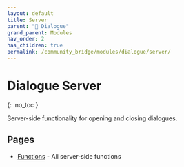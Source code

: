 ```yaml
---
layout: default
title: Server
parent: "💬 Dialogue"
grand_parent: Modules
nav_order: 2
has_children: true
permalink: /community_bridge/modules/dialogue/server/
---
```


# Dialogue Server
{: .no_toc }

Server-side functionality for opening and closing dialogues.

## Pages

- [Functions](server/functions.md) - All server-side functions